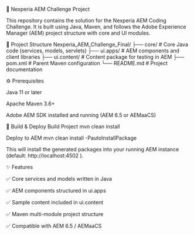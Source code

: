 🚀 Nexperia AEM Challenge Project

This repository contains the solution for the Nexperia AEM Coding Challenge.
It is built using Java, Maven, and follows the Adobe Experience Manager (AEM) project structure with core and UI modules.

📂 Project Structure
Nexperia_AEM_Challenge_Final/
├── core/         # Core Java code (services, models, servlets)
├── ui.apps/      # AEM components and client libraries
├── ui.content/   # Content package for testing in AEM
├── pom.xml       # Parent Maven configuration
└── README.md     # Project documentation

⚙️ Prerequisites

Java 11 or later

Apache Maven 3.6+

Adobe AEM SDK installed and running (AEM 6.5 or AEMaaCS)

🔨 Build & Deploy
Build Project
mvn clean install

Deploy to AEM
mvn clean install -PautoInstallPackage


This will install the generated packages into your running AEM instance
(default: http://localhost:4502
).

✨ Features

✅ Core services and models written in Java

✅ AEM components structured in ui.apps

✅ Sample content included in ui.content

✅ Maven multi-module project structure

✅ Compatible with AEM 6.5 / AEMaaCS
